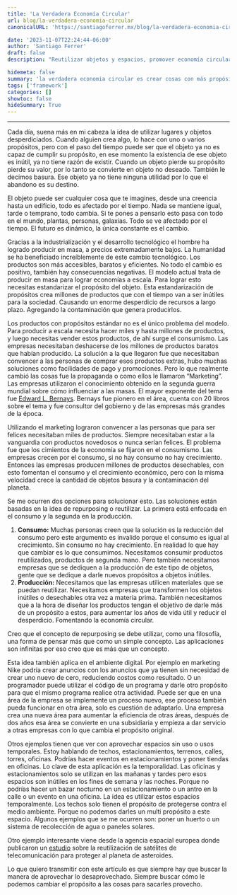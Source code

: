 ```yaml
---
title: 'La Verdadera Economía Circular'
url: blog/la-verdadera-economia-circular
canonicalURL: 'https://santiagoferrer.mx/blog/la-verdadera-economia-circular'

date: '2023-11-07T22:24:44-06:00'
author: 'Santiago Ferrer'
draft: false
description: "Reutilizar objetos y espacios, promover economía circular, aplicar temporalidad, y cambiar propósitos para reducir desperdicio y contaminación."

hidemeta: false
summary: 'la verdadera economia circular es crear cosas con más propósitos'
tags: ['framework']
categories: []
showtoc: false
hideSummary: True
---
```


***


Cada día, suena más en mi cabeza la idea de utilizar lugares y objetos desperdiciados. Cuando alguien crea algo, lo hace con uno o varios propósitos, pero con el paso del tiempo puede ser que el objeto ya no es capaz de cumplir su propósito, en ese momento la existencia de ese objeto es inútil, ya no tiene razón de existir. Cuando un objeto pierde su propósito pierde su valor, por lo tanto se convierte en objeto no deseado. También le decimos basura. Ese objeto ya no tiene ninguna utilidad por lo que el abandono es su destino. 

El objeto puede ser cualquier cosa que te imagines, desde una creencia hasta un edificio, todo es afectado por el tiempo. Nada se mantiene igual, tarde o temprano, todo cambia. Si te pones a pensarlo esto pasa con todo en el mundo, plantas, personas, galaxias. Todo se ve afectado por el tiempo. El futuro es dinámico, la única constante es el cambio.

Gracias a la industrialización y el desarrollo tecnológico el hombre ha logrado producir en masa, a precios extremadamente bajos. La humanidad se ha beneficiado increíblemente de este cambio tecnológico. Los productos son más accesibles, baratos y eficientes. No todo el cambio es positivo, también hay consecuencias negativas. El modelo actual trata de producir en masa para lograr economías a escala. Para lograr esto necesitas estandarizar el propósito del objeto. Esta estandarización de propósitos crea millones de productos que con el tiempo van a ser inútiles para la sociedad. Causando un enorme desperdicio de recursos a largo plazo. Agregando la contaminación que genera producirlos.

Los productos con propósitos estándar no es el único problema del modelo. Para producir a escala necesita hacer miles y hasta millones de productos, y luego necesitas vender estos productos, de ahí surge el consumismo. Las empresas necesitaban deshacerse de los millones de productos baratos que habían producido. La solución a la que llegaron fue que necesitaban convencer a las personas de comprar esos productos extras, hubo muchas soluciones como facilidades de pago y promociones. Pero lo que realmente cambió las cosas fue la propaganda o como ellos le llamaron “Marketing”. Las empresas utilizaron el conocimiento obtenido en la segunda guerra mundial sobre cómo influenciar a las masas. El mayor exponente del tema fue [Edward L. Bernays](https://en.wikipedia.org/wiki/Edward_Bernays). Bernays fue pionero en el área, cuenta con 20 libros sobre el tema y fue consultor del gobierno y de las empresas más grandes de la época.

Utilizando el marketing lograron convencer a las personas que para ser felices necesitaban miles de productos. Siempre necesitaban estar a la vanguardia con productos novedosos o nunca serían felices. El problema fue que los cimientos de la economía se fijaron en el consumismo. Las empresas crecen por el consumo, si no hay consumo no hay crecimiento. Entonces las empresas producen millones de productos desechables, con esto fomentan el consumo y el crecimiento económico, pero con la misma velocidad crece la cantidad de objetos basura y la contaminación del planeta.

Se me ocurren dos opciones para solucionar esto. Las soluciones están basadas en la idea de repurposing o reutilizar. La primera está enfocada en el consumo y la segunda en la producción.

1. **Consumo:** Muchas personas creen que la solución es la reducción del consumo pero este argumento es invalido porque el consumo es igual al crecimiento. Sin consumo no hay crecimiento. En realidad lo que hay que cambiar es lo que consumimos. Necesitamos consumir productos reutilizados, productos de segunda mano. Pero también necesitamos empresas que se dediquen a la producción de este tipo de objetos, gente que se dedique a darle nuevos propósitos a objetos inútiles.
2. **Producción:** Necesitamos que las empresas utilicen materiales que se puedan reutilizar. Necesitamos empresas que transformen los objetos inútiles o desechables otra vez a materia prima. También necesitamos que a la hora de diseñar los productos tengan el objetivo de darle más de un propósito a estos, para aumentar los años de vida útil y reducir el desperdicio. Fomentando la economía circular.

Creo que el concepto de repurposing se debe utilizar, como una filosofía, una forma de pensar más que como un simple concepto. Las aplicaciones son infinitas por eso creo que es más que un concepto.

Esta idea también aplica en el ambiente digital. Por ejemplo en marketing Nike podría crear anuncios con los anuncios que ya tienen sin necesidad de crear uno nuevo de cero, reduciendo costos como resultado. O un programador puede utilizar el código de un programa y darle otro propósito para que el mismo programa realice otra actividad. Puede ser que en una área de la empresa se implemente un proceso nuevo, ese proceso también pueda funcionar en otra área, solo es cuestión de adaptarlo. Una empresa crea una nueva área para aumentar la eficiencia de otras áreas, después de dos años esa área se convierte en una subsidiaria y empieza a dar servicio a otras empresas con lo que cambia el propósito original.

Otros ejemplos tienen que ver con aprovechar espacios sin uso o usos temporales. Estoy hablando de techos, estacionamientos, terrenos, calles, torres, oficinas. Podrías hacer eventos en estacionamientos y poner tiendas en oficinas. Lo clave de esta aplicación es la temporalidad. Las oficinas y estacionamientos solo se utilizan en las mañanas y tardes pero esos espacios son inútiles en los fines de semana y las noches. Porque no podrías hacer un bazar nocturno en un estacionamiento o un antro en la calle o un evento en una oficina. La idea es utilizar estos espacios temporalmente. Los techos solo tienen el propósito de protegerse contra el medio ambiente. Porque no podemos darles un multi propósito a este espacio. Algunos ejemplos que se me ocurren son: poner un huerto o un sistema de recolección de agua o paneles solares.

Otro ejemplo interesante viene desde la agencia espacial europea donde publicaron un [estudio](https://www.wionews.com/science/defending-earth-repurposing-telecommunication-satellites-to-protect-earth-from-asteroid-collision-397435) sobre la reutilización de satélites de telecomunicación para proteger al planeta de asteroides.

Lo que quiero transmitir con este artículo es que siempre hay que buscar la manera de aprovechar lo desaprovechado. Siempre buscar cómo le podemos cambiar el propósito a las cosas para sacarles provecho.
